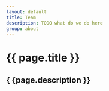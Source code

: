 ```yaml
---
layout: default
title: Team
description: TODO what do we do here
group: about
---
```


# {{ page.title }}
## { {page.description }}